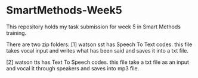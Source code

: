 # SmartMethods-Week5
This repository holds my task submission for week 5 in Smart Methods training.

There are two zip folders:
[1] watson sst has Speech To Text codes.
 this file takes vocal input and writes what has been said and saves it into a txt file.

[2] watson tts has Text To Speech codes.
this file take a txt file as an input and vocal it through speakers and saves into mp3 file.


